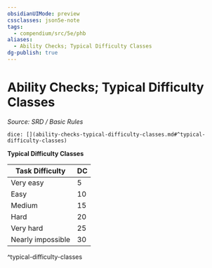 ```yaml
---
obsidianUIMode: preview
cssclasses: json5e-note
tags:
  - compendium/src/5e/phb
aliases:
  - Ability Checks; Typical Difficulty Classes
dg-publish: true
---
```

# Ability Checks; Typical Difficulty Classes
*Source: SRD / Basic Rules* 

`dice: [](ability-checks-typical-difficulty-classes.md#^typical-difficulty-classes)`

**Typical Difficulty Classes**

| Task Difficulty | DC |
|-----------------|----|
| Very easy | 5 |
| Easy | 10 |
| Medium | 15 |
| Hard | 20 |
| Very hard | 25 |
| Nearly impossible | 30 |
^typical-difficulty-classes